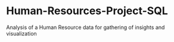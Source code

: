 # Human-Resources-Project-SQL
Analysis of a Human Resource data for gathering of insights and visualization
